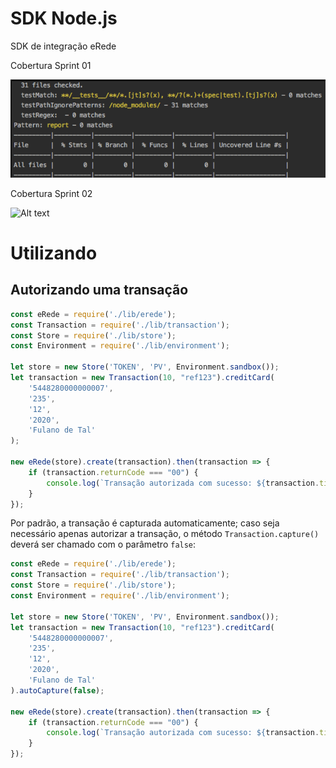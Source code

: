 # SDK Node.js

SDK de integração eRede

Cobertura Sprint 01

![Alt text](coverage/sprint-01/coverage.png "Cobertura")

Cobertura Sprint 02

![Alt text](/coverage/sprint-02/coverage.png "Cobertura")

# Utilizando

## Autorizando uma transação

```js
const eRede = require('./lib/erede');
const Transaction = require('./lib/transaction');
const Store = require('./lib/store');
const Environment = require('./lib/environment');

let store = new Store('TOKEN', 'PV', Environment.sandbox());
let transaction = new Transaction(10, "ref123").creditCard(
    '5448280000000007',
    '235',
    '12',
    '2020',
    'Fulano de Tal'
);

new eRede(store).create(transaction).then(transaction => {
    if (transaction.returnCode === "00") {
        console.log(`Transação autorizada com sucesso: ${transaction.tid}`);
    }
});
```

Por padrão, a transação é capturada automaticamente; caso seja necessário apenas autorizar a transação, o método `Transaction.capture()` deverá ser chamado com o parâmetro `false`:

```js
const eRede = require('./lib/erede');
const Transaction = require('./lib/transaction');
const Store = require('./lib/store');
const Environment = require('./lib/environment');

let store = new Store('TOKEN', 'PV', Environment.sandbox());
let transaction = new Transaction(10, "ref123").creditCard(
    '5448280000000007',
    '235',
    '12',
    '2020',
    'Fulano de Tal'
).autoCapture(false);

new eRede(store).create(transaction).then(transaction => {
    if (transaction.returnCode === "00") {
        console.log(`Transação autorizada com sucesso: ${transaction.tid}`);
    }
});
```